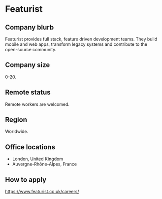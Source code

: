 # Featurist

## Company blurb

Featurist provides full stack, feature driven development teams. They build mobile and web apps, transform legacy systems and contribute to the open-source community.

## Company size

0-20.

## Remote status

Remote workers are welcomed.

## Region

Worldwide.

## Office locations

* London, United Kingdom
* Auvergne-Rhône-Alpes, France  

## How to apply

https://www.featurist.co.uk/careers/
